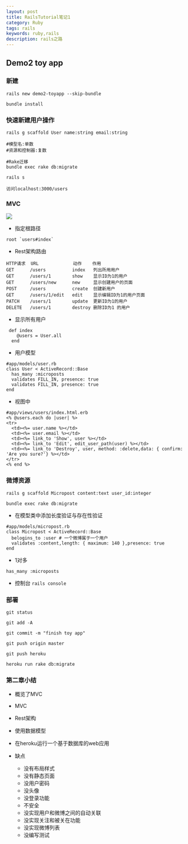 ```yaml
---
layout: post
title: RailsTutorial笔记1
category: Ruby
tags: rails
keywords: ruby,rails
description: rails之路
---
```


## Demo2 toy app

### 新建

```
rails new demo2-toyapp --skip-bundle

bundle install
```

### 快速新建用户操作

```
rails g scaffold User name:string email:string

#模型名:单数
#资源和控制器:复数

#Rake迁移
bundle exec rake db:migrate

rails s

访问localhost:3000/users
```


### MVC

![](https://github.com/dingyiming/learn-Ruby-rails/blob/master/pics/MVC.png?raw=true)

* 指定根路径

```
root `users#index`
```

* Rest架构路由

```
HTTP请求  URL             动作    作用
GET      /users          index   列出所用用户
GET      /users/1        show    显示ID为1的用户
GET      /users/new      new     显示创建用户的页面
POST     /users          create  创建新用户
GET      /users/1/edit   edit    显示编辑ID为1的用户页面
PATCH    /users/1        update  更新ID为1的用户
DELETE   /users/1        destroy 删除ID为1 的用户
```

* 显示所有用户

```
 def index
    @users = User.all
  end
```

* 用户模型

```
#app/models/user.rb
class User < ActiveRecord::Base
  has_many :microposts
  validates FILL_IN, presence: true
  validates FILL_IN, presence: true
end
```

* 视图中

```
#app/views/users/index.html.erb
<% @users.each do |user| %>
<tr>
  <td><%= user.name %></td>
  <td><%= user.email %></td>
  <td><%= link_to 'Show', user %></td>
  <td><%= link_to 'Edit', edit_user_path(user) %></td>
  <td><%= link_to 'Destroy', user, method: :delete,data: { confirm: 'Are you sure?'} %></td>
</tr>
<% end %>
```

### 微博资源

```
rails g scaffold Micropost content:text user_id:integer

bundle exec rake db:migrate
```

* 在模型类中添加长度验证与存在性验证

```
#app/models/micropost.rb
class Micropost < ActiveRecord::Base
  belogins_to :user # 一个微博属于一个用户
  validates :content,length: { maximum: 140 },presence: true
end
```

* 1对多

```
has_many :microposts
```

* 控制台 `rails console`

### 部署

```
git status

git add -A

git commit -m "finish toy app"

git push origin master

git push heroku

heroku run rake db:migrate
```

### 第二章小结

* 概览了MVC
* MVC
* Rest架构
* 使用数据模型
* 在heroku运行一个基于数据库的web应用

* 缺点
  * 没有布局样式
  * 没有静态页面
  * 没用户密码
  * 没头像
  * 没登录功能
  * 不安全
  * 没实现用户和微博之间的自动关联
  * 没实现关注和被关在功能
  * 没实现微博列表
  * 没编写测试

